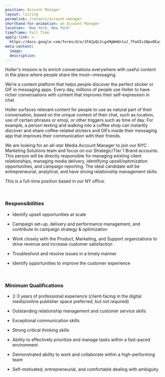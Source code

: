 ```yaml
---
position: Account Manager
layout: listing
permalink: /careers/account-manager
shorthand-for-animation: an Account Manager
location: 'New York, New York'
timeframe: Full Time
apply-link: >-
  https://docs.google.com/forms/d/e/1FAIpQLScgxMgWmQntaJ_fFwOIv1NpoOEayg7BSVXwWeXTWZ-MBEoJDA/viewform
meta-content:
  image:
  description:
---
```


Holler's mission is to enrich conversations everywhere with useful content in the place where people share the most—messaging.

We’re a content platform that helps people discover the perfect sticker or GIF in messaging apps. Every day, millions of people use Holler to have richer conversations with content that improves their self-expression in chat.

Holler surfaces relevant content for people to use as natural part of their conversation, based on the unique context of their chat, such as location, use of certain phrases or emoji, or other triggers such as time of day. For example, a person texting and walking into a coffee shop can instantly discover and share coffee-related stickers and GIFs inside their messaging app that improves their communication with their friends.

We are looking for an all-star Media Account Manager to join our NYC Marketing Solutions team and focus on our Strategic/Tier 1 Brand accounts. This person will be directly responsible for managing existing client relationships, managing media delivery, identifying upsell/optimization opportunities, and campaign reporting. The ideal candidate will be entrepreneurial, analytical, and have strong relationship management skills.

This is a full-time position based in our NY office.

&nbsp;

### **Responsibilities**

* Identify upsell opportunities at scale

* Campaign set-up, delivery and performance management, and contribute to campaign strategy & optimization

* Work closely with the Product, Marketing, and Support organizations to drive revenue and increase customer satisfaction

* Troubleshoot and resolve issues in a timely manner

* Identify opportunities to improve the customer experience

&nbsp;

### **Minimum Qualifications**

* 2-3 years of professional experience (client-facing in the digital media/online publisher space preferred, but not required)

* Outstanding relationship management and customer service skills

* Exceptional communication skills

* Strong critical thinking skills

* Ability to effectively prioritize and manage tasks within a fast-paced environment

* Demonstrated ability to work and collaborate within a high-performing team

* Self-motivated, entrepreneurial, and comfortable dealing with ambiguity